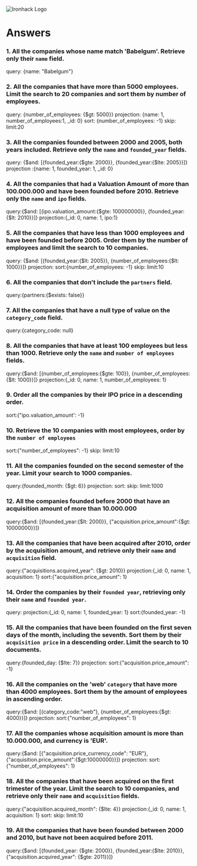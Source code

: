 ![Ironhack Logo](https://i.imgur.com/1QgrNNw.png)

# Answers

### 1. All the companies whose name match 'Babelgum'. Retrieve only their `name` field.

 query: {name: "Babelgum"} 

### 2. All the companies that have more than 5000 employees. Limit the search to 20 companies and sort them by **number of employees**.

query: {number_of_employees: {$gt: 5000}}
projection: {name: 1, number_of_employees:1, \_id: 0}
sort: {number_of_employees: -1}
skip:
limit:20


### 3. All the companies founded between 2000 and 2005, both years included. Retrieve only the `name` and `founded_year` fields.

query: {$and: [{founded_year:{$gte: 2000}}, {founded_year:{$lte: 2005}}]}
projection :{name: 1, founded_year: 1, \_id: 0}


### 4. All the companies that had a Valuation Amount of more than 100.000.000 and have been founded before 2010. Retrieve only the `name` and `ipo` fields.

query:{$and: [{ipo.valuation_amount:{$gte: 100000000}}, {founded_year:{$lt: 2010}}]}
projection:{\_id: 0, name: 1, ipo:1}

### 5. All the companies that have less than 1000 employees and have been founded before 2005. Order them by the number of employees and limit the search to 10 companies.


query: {$and: [{founded_year:{$lt: 2005}}, {number_of_employees:{$lt: 1000}}]}
projection:
sort:{number_of_employees: -1}
skip:
limit:10

### 6. All the companies that don't include the `partners` field.
query:{partners:{$exists: false}}

### 7. All the companies that have a null type of value on the `category_code` field.

query:{category_code: null}

### 8. All the companies that have at least 100 employees but less than 1000. Retrieve only the `name` and `number of employees` fields.

query:{$and: [{number_of_employees:{$gte: 100}}, {number_of_employees:{$lt: 1000}}]}
projection:{_id: 0, name: 1, number_of_employees: 1}

### 9. Order all the companies by their IPO price in a descending order.

sort:{"ipo.valuation_amount': -1}

### 10. Retrieve the 10 companies with most employees, order by the `number of employees`

sort:{"number_of_employees": -1}
skip:
limit:10


### 11. All the companies founded on the second semester of the year. Limit your search to 1000 companies.

query:{founded_month: {$gt: 6}}
projection:
sort:
skip:
limit:1000

### 12. All the companies founded before 2000 that have an acquisition amount of more than 10.000.000

query:{$and: [{founded_year:{$lt: 2000}}, {"acquisition.price_amount":{$gt: 10000000}}]}

### 13. All the companies that have been acquired after 2010, order by the acquisition amount, and retrieve only their `name` and `acquisition` field.

query:{"acquisitions.acquired_year": {$gt: 2010}}
projection:{\_id: 0, name: 1, acquisition: 1}
sort:{"acquisition.price_amount": 1}

### 14. Order the companies by their `founded year`, retrieving only their `name` and `founded year`.

query:
projection:{\_id: 0, name: 1, founded_year: 1}
sort:{founded_year: -1}

### 15. All the companies that have been founded on the first seven days of the month, including the seventh. Sort them by their `acquisition price` in a descending order. Limit the search to 10 documents.

query:{founded_day: {$lte: 7}}
projection:
sort:{"acquisition.price_amount": -1}

### 16. All the companies on the 'web' `category` that have more than 4000 employees. Sort them by the amount of employees in ascending order.

query:{$and: [{category_code:"web"}, {number_of_employees:{$gt: 4000}}]}
projection:
sort:{"number_of_employees": 1}

### 17. All the companies whose acquisition amount is more than 10.000.000, and currency is 'EUR'.

query:{$and: [{"acquisition.price_currency_code": "EUR"}, {"acquisition.price_amount":{$gt:10000000}}]}
projection:
sort:{"number_of_employees": 1}

### 18. All the companies that have been acquired on the first trimester of the year. Limit the search to 10 companies, and retrieve only their `name` and `acquisition` fields.

query:{"acquisition.acquired_month": {$lte: 4}}
projection:{\_id: 0, name: 1, acquisition: 1}
sort:
skip:
limit:10

### 19. All the companies that have been founded between 2000 and 2010, but have not been acquired before 2011.

query:{$and: [{founded_year: {$gte: 2000}}, {founded_year:{$lte: 2010}}, {"acquisition.acquired_year": {$gte: 2011}}]}
